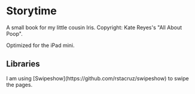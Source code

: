 Storytime
=========
A small book for my little cousin Iris.
Copyright: Kate Reyes's "All About Poop". 

Optimized for the iPad mini. 


<h2>Libraries</h2>
I am using [Swipeshow](https://github.com/rstacruz/swipeshow) to swipe the pages. 
